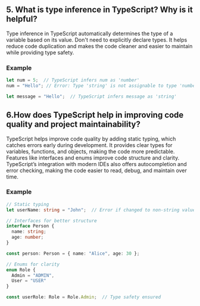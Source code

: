 ## 5. What is type inference in TypeScript? Why is it helpful?

Type inference in TypeScript automatically determines the type of a variable based on its value. Don't need to explicitly declare types. It helps reduce code duplication and makes the code cleaner and easier to maintain while providing type safety.

### Example
```typescript
let num = 5;  // TypeScript infers num as 'number'
num = "Hello"; // Error: Type 'string' is not assignable to type 'number'

let message = "Hello";  // TypeScript infers message as 'string'
```

## 6.How does TypeScript help in improving code quality and project maintainability?

TypeScript helps improve code quality by adding static typing, which catches errors early during development. It provides clear types for variables, functions, and objects, making the code more predictable. Features like interfaces and enums improve code structure and clarity. TypeScript’s integration with modern IDEs also offers autocompletion and error checking, making the code easier to read, debug, and maintain over time.

### Example
```typescript
// Static typing
let userName: string = "John";  // Error if changed to non-string value

// Interfaces for better structure
interface Person {
  name: string;
  age: number;
}

const person: Person = { name: "Alice", age: 30 };

// Enums for clarity
enum Role {
  Admin = "ADMIN",
  User = "USER"
}

const userRole: Role = Role.Admin;  // Type safety ensured
```